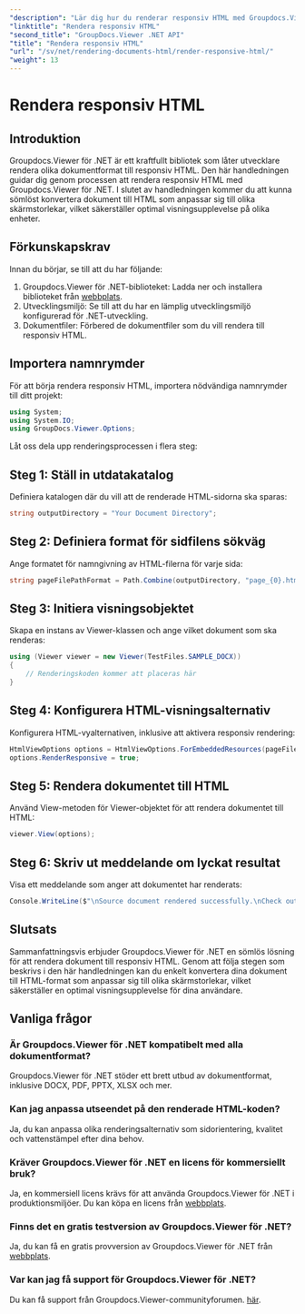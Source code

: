 ```yaml
---
"description": "Lär dig hur du renderar responsiv HTML med Groupdocs.Viewer för .NET, vilket säkerställer optimal visningsupplevelse på alla enheter."
"linktitle": "Rendera responsiv HTML"
"second_title": "GroupDocs.Viewer .NET API"
"title": "Rendera responsiv HTML"
"url": "/sv/net/rendering-documents-html/render-responsive-html/"
"weight": 13
---
```


# Rendera responsiv HTML

## Introduktion
Groupdocs.Viewer för .NET är ett kraftfullt bibliotek som låter utvecklare rendera olika dokumentformat till responsiv HTML. Den här handledningen guidar dig genom processen att rendera responsiv HTML med Groupdocs.Viewer för .NET. I slutet av handledningen kommer du att kunna sömlöst konvertera dokument till HTML som anpassar sig till olika skärmstorlekar, vilket säkerställer optimal visningsupplevelse på olika enheter.
## Förkunskapskrav
Innan du börjar, se till att du har följande:
1. Groupdocs.Viewer för .NET-biblioteket: Ladda ner och installera biblioteket från [webbplats](https://releases.groupdocs.com/viewer/net/).
2. Utvecklingsmiljö: Se till att du har en lämplig utvecklingsmiljö konfigurerad för .NET-utveckling.
3. Dokumentfiler: Förbered de dokumentfiler som du vill rendera till responsiv HTML.

## Importera namnrymder
För att börja rendera responsiv HTML, importera nödvändiga namnrymder till ditt projekt:
```csharp
using System;
using System.IO;
using GroupDocs.Viewer.Options;
```

Låt oss dela upp renderingsprocessen i flera steg:
## Steg 1: Ställ in utdatakatalog
Definiera katalogen där du vill att de renderade HTML-sidorna ska sparas:
```csharp
string outputDirectory = "Your Document Directory";
```
## Steg 2: Definiera format för sidfilens sökväg
Ange formatet för namngivning av HTML-filerna för varje sida:
```csharp
string pageFilePathFormat = Path.Combine(outputDirectory, "page_{0}.html");
```
## Steg 3: Initiera visningsobjektet
Skapa en instans av Viewer-klassen och ange vilket dokument som ska renderas:
```csharp
using (Viewer viewer = new Viewer(TestFiles.SAMPLE_DOCX))
{
    // Renderingskoden kommer att placeras här
}
```
## Steg 4: Konfigurera HTML-visningsalternativ
Konfigurera HTML-vyalternativen, inklusive att aktivera responsiv rendering:
```csharp
HtmlViewOptions options = HtmlViewOptions.ForEmbeddedResources(pageFilePathFormat);
options.RenderResponsive = true;
```
## Steg 5: Rendera dokumentet till HTML
Använd View-metoden för Viewer-objektet för att rendera dokumentet till HTML:
```csharp
viewer.View(options);
```
## Steg 6: Skriv ut meddelande om lyckat resultat
Visa ett meddelande som anger att dokumentet har renderats:
```csharp
Console.WriteLine($"\nSource document rendered successfully.\nCheck output in {outputDirectory}.");
```

## Slutsats
Sammanfattningsvis erbjuder Groupdocs.Viewer för .NET en sömlös lösning för att rendera dokument till responsiv HTML. Genom att följa stegen som beskrivs i den här handledningen kan du enkelt konvertera dina dokument till HTML-format som anpassar sig till olika skärmstorlekar, vilket säkerställer en optimal visningsupplevelse för dina användare.
## Vanliga frågor
### Är Groupdocs.Viewer för .NET kompatibelt med alla dokumentformat?
Groupdocs.Viewer för .NET stöder ett brett utbud av dokumentformat, inklusive DOCX, PDF, PPTX, XLSX och mer.
### Kan jag anpassa utseendet på den renderade HTML-koden?
Ja, du kan anpassa olika renderingsalternativ som sidorientering, kvalitet och vattenstämpel efter dina behov.
### Kräver Groupdocs.Viewer för .NET en licens för kommersiellt bruk?
Ja, en kommersiell licens krävs för att använda Groupdocs.Viewer för .NET i produktionsmiljöer. Du kan köpa en licens från [webbplats](https://purchase.groupdocs.com/buy).
### Finns det en gratis testversion av Groupdocs.Viewer för .NET?
Ja, du kan få en gratis provversion av Groupdocs.Viewer för .NET från [webbplats](https://releases.groupdocs.com/).
### Var kan jag få support för Groupdocs.Viewer för .NET?
Du kan få support från Groupdocs.Viewer-communityforumen. [här](https://forum.groupdocs.com/c/viewer/9).
